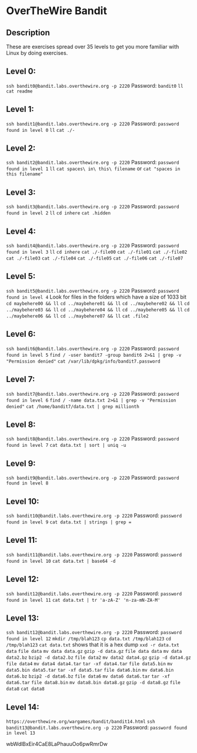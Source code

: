 # OverTheWire Bandit

## Description
These are exercises spread over 35 levels to get you more familiar with Linux by doing exercises.

## Level 0:
`ssh bandit0@bandit.labs.overthewire.org -p 2220`
Password: `bandit0`
`ll`
`cat readme`

## Level 1:
`ssh bandit1@bandit.labs.overthewire.org -p 2220`
Password: `password found in level 0`
`ll`
`cat ./-`

## Level 2:
`ssh bandit2@bandit.labs.overthewire.org -p 2220`
Password: `password found in level 1`
`ll`
`cat spaces\ in\ this\ filename` or `cat "spaces in this filename"`

## Level 3:
`ssh bandit3@bandit.labs.overthewire.org -p 2220`
Password: `password found in level 2`
`ll`
`cd inhere`
`cat .hidden`

## Level 4:
`ssh bandit4@bandit.labs.overthewire.org -p 2220`
Password: `password found in level 3`
`ll`
`cd inhere`
`cat ./-file00`
`cat ./-file01`
`cat ./-file02`
`cat ./-file03`
`cat ./-file04`
`cat ./-file05`
`cat ./-file06`
`cat ./-file07`

## Level 5:
`ssh bandit5@bandit.labs.overthewire.org -p 2220`
Password: `password found in level 4`
Look for files in the folders which have a size of 1033 bit
`cd maybehere00 && ll`
`cd ../maybehere01 && ll`
`cd ../maybehere02 && ll`
`cd ../maybehere03 && ll`
`cd ../maybehere04 && ll`
`cd ../maybehere05 && ll`
`cd ../maybehere06 && ll`
`cd ../maybehere07 && ll`
`cat .file2`

## Level 6:
`ssh bandit6@bandit.labs.overthewire.org -p 2220`
Password: `password found in level 5`
`find / -user bandit7 -group bandit6 2>&1 | grep -v "Permission denied"`
`cat /var/lib/dpkg/info/bandit7.password`

## Level 7:
`ssh bandit7@bandit.labs.overthewire.org -p 2220`
Password: `password found in level 6`
`find / -name data.txt 2>&1 | grep -v "Permission denied"`
`cat /home/bandit7/data.txt | grep millionth`

## Level 8:
`ssh bandit8@bandit.labs.overthewire.org -p 2220`
Password: `password found in level 7`
`cat data.txt | sort | uniq -u`

## Level 9:
`ssh bandit9@bandit.labs.overthewire.org -p 2220`
Password: `password found in level 8`

## Level 10:
`ssh bandit10@bandit.labs.overthewire.org -p 2220`
Password: `password found in level 9`
`cat data.txt | strings | grep =`

## Level 11:
`ssh bandit11@bandit.labs.overthewire.org -p 2220`
Password: `password found in level 10`
`cat data.txt | base64 -d`

## Level 12:
`ssh bandit12@bandit.labs.overthewire.org -p 2220`
Password: `password found in level 11`
`cat data.txt | tr 'a-zA-Z' 'n-za-mN-ZA-M'`

## Level 13:
`ssh bandit12@bandit.labs.overthewire.org -p 2220`
Password: `password found in level 12`
`mkdir /tmp/blah123`
`cp data.txt /tmp/blah123`
`cd /tmp/blah123`
`cat data.txt` shows that it is a hex dump
`xxd -r data.txt data`
`file data`
`mv data data.gz`
`gzip -d data.gz`
`file data data`
`mv data data2.bz`
`bzip2 -d data2.bz`
`file data2`
`mv data2 data4.gz`
`gzip -d data4.gz`
`file data4`
`mv data4 data4.tar`
`tar -xf data4.tar`
`file data5.bin`
`mv data5.bin data5.tar`
`tar -xf data5.tar`
`file data6.bin`
`mv data6.bin data6.bz`
`bzip2 -d data6.bz`
`file data6`
`mv data6 data6.tar`
`tar -xf data6.tar`
`file data8.bin`
`mv data8.bin data8.gz`
`gzip -d data8.gz`
`file data8`
`cat data8`

## Level 14:
`https://overthewire.org/wargames/bandit/bandit14.html`
`ssh bandit13@bandit.labs.overthewire.org -p 2220`
Password: `password found in level 13`

wbWdlBxEir4CaE8LaPhauuOo6pwRmrDw

















